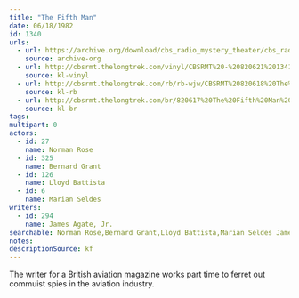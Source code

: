 ```yaml
---
title: "The Fifth Man"
date: 06/18/1982
id: 1340
urls: 
  - url: https://archive.org/download/cbs_radio_mystery_theater/cbs_radio_mystery_theater-1301-1350.zip/cbs_radio_mystery_theater-1301-1350%2Fcbsrmt_1340_the_fifth_man_.mp3
    source: archive-org
  - url: http://cbsrmt.thelongtrek.com/vinyl/CBSRMT%20-%20820621%201341%20Universe%20Hollow_afrts.mp3
    source: kl-vinyl
  - url: http://cbsrmt.thelongtrek.com/rb/rb-wjw/CBSRMT%20820618%20The%205th%20Man_wjw%20levels_eq.mp3
    source: kl-rb
  - url: http://cbsrmt.thelongtrek.com/br/820617%20The%20Fifth%20Man%20-%20WBBM.mp3
    source: kl-br
tags: 
multipart: 0
actors:  
  - id: 27
    name: Norman Rose  
  - id: 325
    name: Bernard Grant  
  - id: 126
    name: Lloyd Battista  
  - id: 6
    name: Marian Seldes
writers:  
  - id: 294
    name: James Agate, Jr.
searchable: Norman Rose,Bernard Grant,Lloyd Battista,Marian Seldes James Agate, Jr.
notes: 
descriptionSource: kf
---
```

The writer for a British aviation magazine works part time to ferret out commuist spies in the aviation industry.
